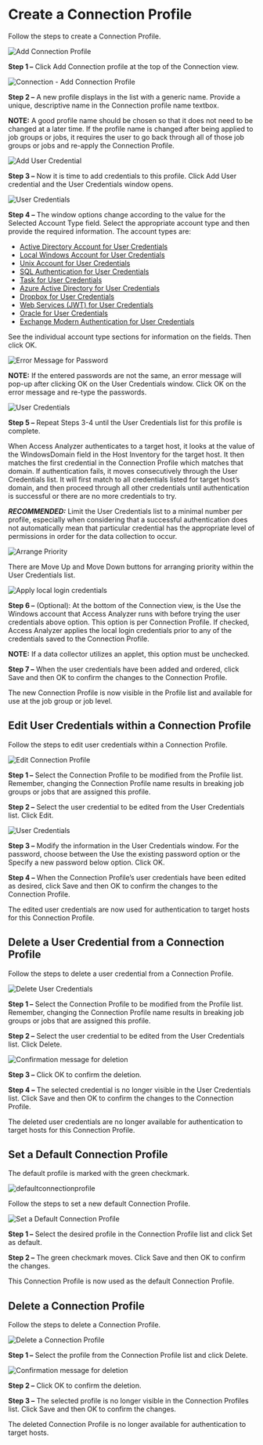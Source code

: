 # Create a Connection Profile

Follow the steps to create a Connection Profile.

![Add Connection Profile](/img/product_docs/accessanalyzer/admin/settings/connection/profile/addconnectionprofile.webp)

**Step 1 –** Click Add Connection profile at the top of the Connection view.

![Connection - Add Connection Profile](/img/product_docs/accessanalyzer/admin/settings/connection/profile/connectionprofilename.webp)

**Step 2 –** A new profile displays in the list with a generic name. Provide a unique, descriptive
name in the Connection profile name textbox.

**NOTE:** A good profile name should be chosen so that it does not need to be changed at a later
time. If the profile name is changed after being applied to job groups or jobs, it requires the user
to go back through all of those job groups or jobs and re-apply the Connection Profile.

![Add User Credential](/img/product_docs/accessanalyzer/admin/settings/addusercredential.webp)

**Step 3 –** Now it is time to add credentials to this profile. Click Add User credential and the
User Credentials window opens.

![User Credentials](/img/product_docs/accessanalyzer/admin/settings/connection/profile/activedirectoryaccount.webp)

**Step 4 –** The window options change according to the value for the Selected Account Type field.
Select the appropriate account type and then provide the required information. The account types
are:

- [Active Directory Account for User Credentials ](/docs/accessanalyzer/12.0/admin/settings/connection/profile/activedirectory.md)
- [Local Windows Account for User Credentials](/docs/accessanalyzer/12.0/admin/settings/connection/profile/localwindows.md)
- [Unix Account for User Credentials](/docs/accessanalyzer/12.0/admin/settings/connection/profile/unix.md)
- [SQL Authentication for User Credentials](/docs/accessanalyzer/12.0/admin/settings/connection/profile/sql.md)
- [Task for User Credentials](/docs/accessanalyzer/12.0/admin/settings/connection/profile/task.md)
- [Azure Active Directory for User Credentials](/docs/accessanalyzer/12.0/admin/settings/connection/profile/entraid.md)
- [Dropbox for User Credentials](/docs/accessanalyzer/12.0/admin/settings/connection/profile/dropbox.md)
- [Web Services (JWT) for User Credentials](/docs/accessanalyzer/12.0/admin/settings/connection/profile/webservices.md)
- [Oracle for User Credentials](/docs/accessanalyzer/12.0/admin/settings/connection/profile/oracle.md)
- [Exchange Modern Authentication for User Credentials](/docs/accessanalyzer/12.0/admin/settings/connection/profile/exchangemodernauth.md)

See the individual account type sections for information on the fields. Then click OK.

![Error Message for Password](/img/product_docs/accessanalyzer/admin/settings/connection/profile/passworddifferserror.webp)

**NOTE:** If the entered passwords are not the same, an error message will pop-up after clicking OK
on the User Credentials window. Click OK on the error message and re-type the passwords.

![User Credentials](/img/product_docs/accessanalyzer/admin/settings/connection/profile/usercredentialslist.webp)

**Step 5 –** Repeat Steps 3-4 until the User Credentials list for this profile is complete.

When Access Analyzer authenticates to a target host, it looks at the value of the WindowsDomain
field in the Host Inventory for the target host. It then matches the first credential in the
Connection Profile which matches that domain. If authentication fails, it moves consecutively
through the User Credentials list. It will first match to all credentials listed for target host’s
domain, and then proceed through all other credentials until authentication is successful or there
are no more credentials to try.

**_RECOMMENDED:_** Limit the User Credentials list to a minimal number per profile, especially when
considering that a successful authentication does not automatically mean that particular credential
has the appropriate level of permissions in order for the data collection to occur.

![Arrange Priority](/img/product_docs/accessanalyzer/admin/settings/connection/profile/moveupdown.webp)

There are Move Up and Move Down buttons for arranging priority within the User Credentials list.

![Apply local login credentials](/img/product_docs/accessanalyzer/admin/settings/connection/profile/usewindowsaccountoption.webp)

**Step 6 –** (Optional): At the bottom of the Connection view, is the Use the Windows account that
Access Analyzer runs with before trying the user credentials above option. This option is per
Connection Profile. If checked, Access Analyzer applies the local login credentials prior to any of
the credentials saved to the Connection Profile.

**NOTE:** If a data collector utilizes an applet, this option must be unchecked.

**Step 7 –** When the user credentials have been added and ordered, click Save and then OK to
confirm the changes to the Connection Profile.

The new Connection Profile is now visible in the Profile list and available for use at the job group
or job level.

## Edit User Credentials within a Connection Profile

Follow the steps to edit user credentials within a Connection Profile.

![Edit Connection Profile](/img/product_docs/accessanalyzer/admin/settings/connection/profile/editusercredentials.webp)

**Step 1 –** Select the Connection Profile to be modified from the Profile list. Remember, changing
the Connection Profile name results in breaking job groups or jobs that are assigned this profile.

**Step 2 –** Select the user credential to be edited from the User Credentials list. Click Edit.

![User Credentials](/img/product_docs/accessanalyzer/admin/settings/connection/profile/selectaccounttype.webp)

**Step 3 –** Modify the information in the User Credentials window. For the password, choose between
the Use the existing password option or the Specify a new password below option. Click OK.

**Step 4 –** When the Connection Profile’s user credentials have been edited as desired, click Save
and then OK to confirm the changes to the Connection Profile.

The edited user credentials are now used for authentication to target hosts for this Connection
Profile.

## Delete a User Credential from a Connection Profile

Follow the steps to delete a user credential from a Connection Profile.

![Delete User Credentials](/img/product_docs/accessanalyzer/admin/settings/connection/profile/deleteusercredentials.webp)

**Step 1 –** Select the Connection Profile to be modified from the Profile list. Remember, changing
the Connection Profile name results in breaking job groups or jobs that are assigned this profile.

**Step 2 –** Select the user credential to be edited from the User Credentials list. Click Delete.

![Confirmation message for deletion](/img/product_docs/accessanalyzer/admin/settings/connection/profile/deleteusercredentialsconfirm.webp)

**Step 3 –** Click OK to confirm the deletion.

**Step 4 –** The selected credential is no longer visible in the User Credentials list. Click Save
and then OK to confirm the changes to the Connection Profile.

The deleted user credentials are no longer available for authentication to target hosts for this
Connection Profile.

## Set a Default Connection Profile

The default profile is marked with the green checkmark.

![defaultconnectionprofile](/img/product_docs/accessanalyzer/admin/settings/connection/profile/defaultconnectionprofile.webp)

Follow the steps to set a new default Connection Profile.

![Set a Default Connection Profile](/img/product_docs/accessanalyzer/admin/settings/connection/profile/setasdefaultconnectionprofile.webp)

**Step 1 –** Select the desired profile in the Connection Profile list and click Set as default.

**Step 2 –** The green checkmark moves. Click Save and then OK to confirm the changes.

This Connection Profile is now used as the default Connection Profile.

## Delete a Connection Profile

Follow the steps to delete a Connection Profile.

![Delete a Connection Profile](/img/product_docs/accessanalyzer/admin/settings/connection/profile/deleteconnectionprofile.webp)

**Step 1 –** Select the profile from the Connection Profile list and click Delete.

![Confirmation message for deletion](/img/product_docs/accessanalyzer/admin/settings/connection/profile/deleteconnectionprofileconfirm.webp)

**Step 2 –** Click OK to confirm the deletion.

**Step 3 –** The selected profile is no longer visible in the Connection Profiles list. Click Save
and then OK to confirm the changes.

The deleted Connection Profile is no longer available for authentication to target hosts.
